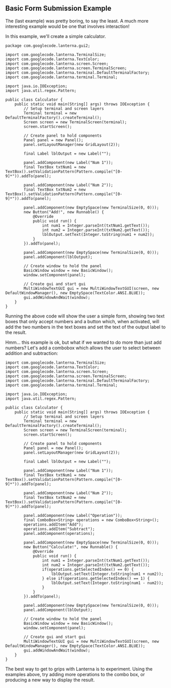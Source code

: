 Basic Form Submission Example
---

The (last example) was pretty boring, to say the least. A much more interesting example would be one that involves interaction!

In this example, we'll create a simple calculator.

```
package com.googlecode.lanterna.gui2;

import com.googlecode.lanterna.TerminalSize;
import com.googlecode.lanterna.TextColor;
import com.googlecode.lanterna.screen.Screen;
import com.googlecode.lanterna.screen.TerminalScreen;
import com.googlecode.lanterna.terminal.DefaultTerminalFactory;
import com.googlecode.lanterna.terminal.Terminal;

import java.io.IOException;
import java.util.regex.Pattern;

public class Calculator {
    public static void main(String[] args) throws IOException {
        // Setup terminal and screen layers
        Terminal terminal = new DefaultTerminalFactory().createTerminal();
        Screen screen = new TerminalScreen(terminal);
        screen.startScreen();

        // Create panel to hold components
        Panel panel = new Panel();
        panel.setLayoutManager(new GridLayout(2));

        final Label lblOutput = new Label("");

        panel.addComponent(new Label("Num 1"));
        final TextBox txtNum1 = new TextBox().setValidationPattern(Pattern.compile("[0-9]*")).addTo(panel);

        panel.addComponent(new Label("Num 2"));
        final TextBox txtNum2 = new TextBox().setValidationPattern(Pattern.compile("[0-9]*")).addTo(panel);

        panel.addComponent(new EmptySpace(new TerminalSize(0, 0)));
        new Button("Add!", new Runnable() {
            @Override
            public void run() {
                int num1 = Integer.parseInt(txtNum1.getText());
                int num2 = Integer.parseInt(txtNum2.getText());
                lblOutput.setText(Integer.toString(num1 + num2));
            }
        }).addTo(panel);

        panel.addComponent(new EmptySpace(new TerminalSize(0, 0)));
        panel.addComponent(lblOutput);

        // Create window to hold the panel
        BasicWindow window = new BasicWindow();
        window.setComponent(panel);

        // Create gui and start gui
        MultiWindowTextGUI gui = new MultiWindowTextGUI(screen, new DefaultWindowManager(), new EmptySpace(TextColor.ANSI.BLUE));
        gui.addWindowAndWait(window);
    }
}
```

Running the above code will show the user a simple form, showing two text boxes that only accept numbers and a button which, when activated, will add the two numbers in the text boxes and set the text of the output label to the result.

Hmm... this example is ok, but what if we wanted to do more than just add numbers? Let's add a combobox which allows the user to select between addition and subtraction:

```
import com.googlecode.lanterna.TerminalSize;
import com.googlecode.lanterna.TextColor;
import com.googlecode.lanterna.screen.Screen;
import com.googlecode.lanterna.screen.TerminalScreen;
import com.googlecode.lanterna.terminal.DefaultTerminalFactory;
import com.googlecode.lanterna.terminal.Terminal;

import java.io.IOException;
import java.util.regex.Pattern;

public class Calculator {
    public static void main(String[] args) throws IOException {
        // Setup terminal and screen layers
        Terminal terminal = new DefaultTerminalFactory().createTerminal();
        Screen screen = new TerminalScreen(terminal);
        screen.startScreen();

        // Create panel to hold components
        Panel panel = new Panel();
        panel.setLayoutManager(new GridLayout(2));

        final Label lblOutput = new Label("");

        panel.addComponent(new Label("Num 1"));
        final TextBox txtNum1 = new TextBox().setValidationPattern(Pattern.compile("[0-9]*")).addTo(panel);

        panel.addComponent(new Label("Num 2"));
        final TextBox txtNum2 = new TextBox().setValidationPattern(Pattern.compile("[0-9]*")).addTo(panel);

        panel.addComponent(new Label("Operation"));
        final ComboBox<String> operations = new ComboBox<String>();
        operations.addItem("Add");
        operations.addItem("Subtract");
        panel.addComponent(operations);

        panel.addComponent(new EmptySpace(new TerminalSize(0, 0)));
        new Button("Calculate!", new Runnable() {
            @Override
            public void run() {
                int num1 = Integer.parseInt(txtNum1.getText());
                int num2 = Integer.parseInt(txtNum2.getText());
                if(operations.getSelectedIndex() == 0) {
                    lblOutput.setText(Integer.toString(num1 + num2));
                } else if(operations.getSelectedIndex() == 1) {
                    lblOutput.setText(Integer.toString(num1 - num2));
                }
            }
        }).addTo(panel);

        panel.addComponent(new EmptySpace(new TerminalSize(0, 0)));
        panel.addComponent(lblOutput);

        // Create window to hold the panel
        BasicWindow window = new BasicWindow();
        window.setComponent(panel);

        // Create gui and start gui
        MultiWindowTextGUI gui = new MultiWindowTextGUI(screen, new DefaultWindowManager(), new EmptySpace(TextColor.ANSI.BLUE));
        gui.addWindowAndWait(window);
    }
}

```

The best way to get to grips with Lanterna is to experiment. Using the examples above, try adding more operations to the combo box, or producing a new way to display the result.